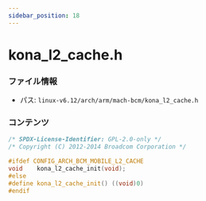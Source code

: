 ```yaml
---
sidebar_position: 18
---
```

# kona_l2_cache.h

### ファイル情報

- パス: `linux-v6.12/arch/arm/mach-bcm/kona_l2_cache.h`

### コンテンツ

```h
/* SPDX-License-Identifier: GPL-2.0-only */
/* Copyright (C) 2012-2014 Broadcom Corporation */

#ifdef CONFIG_ARCH_BCM_MOBILE_L2_CACHE
void	kona_l2_cache_init(void);
#else
#define kona_l2_cache_init() ((void)0)
#endif

```
